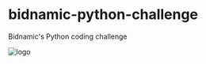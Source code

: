 # bidnamic-python-challenge
Bidnamic's Python coding challenge 

![logo](https://user-images.githubusercontent.com/96194861/150987331-88d0dcdb-fdda-485c-abe5-e6e79d9609ae.png)



